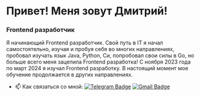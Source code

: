 # Привет! Меня зовут Дмитрий!
### Frontend разработчик
Я начинающий Frontend разработчик. Свой путь в IT я начал самостоятельно, изучая и пробуя себя во многих направлениях, пробовал изучать язык Java, Python, Си, попробовал свои силы в Go, но больше всего меня зацепила Frontend разработка! С ноября 2023 года по март 2024 я изучал Frontend разработку. В настоящий момент мое обучение продолжается в других направлениях.
- :mailbox: Как связаться со мной: [![Telegram Badge](https://img.shields.io/badge/-filimonovalexey-blue?style=flat&logo=Telegram&logoColor=white)](https://t.me/f1llzzz) [![Gmail Badge](https://img.shields.io/badge/-Gmail-red?style=flat&logo=Gmail&logoColor=white)](mailto:vip.demon1088@gmail.com)
